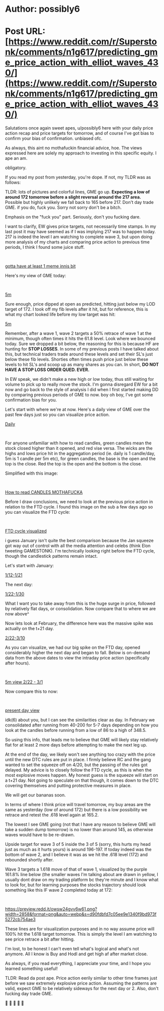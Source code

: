 # Author: possibly6
# Post URL: [https://www.reddit.com/r/Superstonk/comments/n1g617/predicting_gme_price_action_with_elliot_waves_430/](https://www.reddit.com/r/Superstonk/comments/n1g617/predicting_gme_price_action_with_elliot_waves_430/)


Salutations once again sweet apes, u/possibly6 here with your daily price action recap and price targets for tomorrow, and of course I've got bias to confirm your bias of confirmation. unbiased ofc.

As always, this aint no mothafuckin financial advice, hoe. The views expressed here are solely my approach to investing in this specific equity. I ape an am.

obligatory.

If you read my post from yesterday, you're dope. If not, my TLDR was as follows: 

TLDR: lots of pictures and colorful lines, GME go up. **Expecting a low of around 172 tomorrow before a slight reversal around the 217 area.** Possible but highly unlikely we fall back to 165 before 217. Don't day trade GME. if you do, fuck you. Sorry not sorry don't be a bitch.  


Emphasis on the "fuck you" part. Seriously, don't you fucking dare. 

I want to clarify, EW gives price targets, not necessarily time stamps. In my last post it may have seemed as if I was implying 217 was to happen today. 217 is indeed the level I am watching to complete wave 3, but upon doing more analysis of my charts and comparing price action to previous time periods, I think I found some juice stuff.

&#x200B;

[gotta have at least 1 meme innis bit](https://preview.redd.it/6eqdj6izo6w61.png?width=705&format=png&auto=webp&s=7826eb5300b62568d2fc4f9240f76da609111c69)

Here's my view of GME today:

&#x200B;

[5m ](https://preview.redd.it/i3tgcpc4p6w61.png?width=2860&format=png&auto=webp&s=ff131bfae15d472f4e504584c3581939082dfc38)

Sure enough, price dipped at open as predicted, hitting just below my LOD target of 172. I took off my fib levels after it hit, but for reference, this is what my chart looked life before my low target was hit:

[5m](https://preview.redd.it/aassnn4fp6w61.png?width=2858&format=png&auto=webp&s=7054d257c16616c9e06dc3e32dbbad8d11398cec)

Remember, after a wave 1, wave 2 targets a 50% retrace of wave 1 at the minimum, though often times it hits the 61.8 level. Look where we bounced today. Sure we dropped a bit below, the reasoning for this is because HF are hunting for **STOP LOSSES**. In some of my previous posts I have talked about this, but technical traders trade around these levels and set their SL's just below these fib levels. Shorties often times push price just below these levels to hit SL's and scoop up as many shares as you can. In short, **DO NOT HAVE A STOP LOSS ORDER QUED. EVER.**

In EW speak, we didn't make a new high or low today, thus still waiting for volume to pick up to really move the stock. I'm gonna disregard EW for a bit now and go back to the style of analysis I did when I first started making DD by comparing previous periods of GME to now. boy oh boy, I've got some confirmation bias for you.

Let's start with where we're at now. Here's a daily view of GME over the past few days just so you can visualize price action. 

[Daily ](https://preview.redd.it/28xzm0uer6w61.png?width=894&format=png&auto=webp&s=86c7f283b60f3ca27e3d96b8ae969f63d89b1284)

&#x200B;

For anyone unfamiliar with how to read candles, green candles mean the stock closed higher than it opened, and red vise versa. The wicks are the highs and lows price hit in the aggregation period (ie. daily is 1 candle/day, 5m is 1 candle per 5m etc), for green candles, the base is the open and the top is the close. Red the top is the open and the bottom is the close.

Simplified with this image: 

&#x200B;

[How to read CANDLES MOTHAFUCKA](https://preview.redd.it/5n3cc5e5r6w61.png?width=1264&format=png&auto=webp&s=8a0100190f4e392022e93493b6637ba5b21d132b)

Before I draw conclusions, we need to look at the previous price action in relation to the FTD cycle. I found this image on the sub a few days ago so you can visualize the FTD cycle:

&#x200B;

[FTD cycle visualized ](https://preview.redd.it/edmv50rsr6w61.png?width=960&format=png&auto=webp&s=90c70fa42efd7a588c29165d85239f2731fbd1f5)

i guess January isn't quite the best comparison because the Jan squeeze got way out of control with all the media attention and celebs (think Elon tweeting GAMESTONK). I'm technically looking right before the FTD cycle, though the candlestick patterns remain intact.

Let's start with January: 

[1\/12-1\/21](https://preview.redd.it/oivno6j0s6w61.png?width=1248&format=png&auto=webp&s=a3337e121e7a5dedbc43af699e7a44497c1b6fa1)

The next day: 

[1\/22-1\/30](https://preview.redd.it/51n13n5bs6w61.png?width=1244&format=png&auto=webp&s=a3f5482388251fe96099291aee7abad5bc6cf881)

What I want you to take away from this is the huge surge in price, followed by relatively flat days, or consolidation. Now compare that to where we are now above\^  


Now lets look at February, the difference here was the massive spike was actually on the t+21 day.

[2\/22-3\/10](https://preview.redd.it/2g97i45us6w61.png?width=1178&format=png&auto=webp&s=d5b6e0ac6bac8fdbc4bf4df9c8df1330a1914eed)

As you can visualize, we had our big spike on the FTD day, opened considerably higher the next day and began to fall. Below is on-demand data from the above dates to view the intraday price action (specifically after hours).

&#x200B;

[5m view 2\/22 - 3\/1](https://preview.redd.it/kro65taht6w61.png?width=2858&format=png&auto=webp&s=9cafff714b815a2ced38a30af9eacef5c74f8f08)

Now compare this to now:

&#x200B;

[present day view](https://preview.redd.it/wi6qqg3nt6w61.png?width=2862&format=png&auto=webp&s=0388cad947081e58083926aa0a1f9f3329859c0c)

idk(6) about you, but I can see the similarities clear as day. In February we consolidated after running from 40-200 for 5-7 days depending on how you look at the candles before running from a low of 86 to a high of 348.5.

So using this info, that leads me to believe that GME will likely stay relatively flat for at least 2 more days before attempting to make the next leg up. 

At the end of the day, we likely won't see anything too crazy with the price until the new DTC rules are put in place. I firmly believe RC and the gang wanted to set the squeeze off on 4/20, but the passing of the rules got delayed. My advice is to closely follow the FTD cycle, as this is when the most explosive moves happen. My honest guess is the squeeze will start on a t+21 day. Not going to speculate on that though, it comes down to the DTC covering themselves and putting protective measures in place. 

We will get our bananas soon. 

In terms of where I think price will travel tomorrow, my buy areas are the same as yesterday (low of around 172) but there is a low possibility we retrace and retest the .618 level again at 165.2. 

The lowest I see GME going (not that I have any reason to believe GME will take a sudden dump tomorrow) is no lower than around 145, as otherwise waves would have to be re-drawn. 

Upside target for wave 3 of 5 inside the 3 of 5 (sorry, this hurts my head just as much as it hurts yours) is around 196-197. If today indeed was the bottom of wave 2, and I believe it was as we hit the .618 level (172) and rebounded shortly after. 

Wave 3 targets a 1.618 move of that of wave 1, visualized by the purple 161.8% line below (the smaller waves I'm talking about are drawn in yellow, I usually dont draw on my trading platform bc they're minute and I know what to look for, but for learning purposes the stocks trajectory should look something like this IF wave 2 completed today at 172:

&#x200B;

https://preview.redd.it/owsw24gvv6w61.png?width=2858&format=png&auto=webp&s=d90fdbfd7c05ee9e1340f9bd973f5272cb754ae3

These lines are for visualization purposes and in no way assume price will 100% hit the 1.618 target tomorrow. This is simply the level I am watching to see price retrace a bit after hitting.   


I'm lost, to be honest I can't even tell what's logical and what's not anymore. All I know is Buy and Hodl and get high af after market close.   


As always, if you read everything, I appreciate your time, and I hope you learned something useful! 

TLDR: Read da post ape. Price action eerily similar to other time frames just before we saw extremely explosive price action. Assuming the patterns are valid, expect GME to be relatively sideways for the next day or 2. Also, don't fucking day trade GME.

🚀 🚀 🚀 🚀 🚀